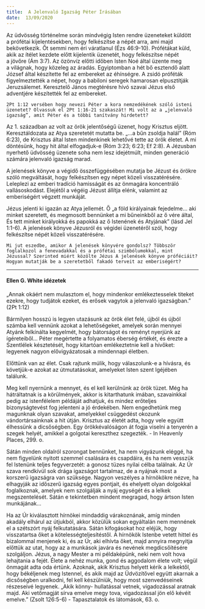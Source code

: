 ```yaml
---
title:  A Jelenvaló Igazság Péter Írásában
date:  13/09/2020
---
```


Az üdvösség történelme során mindvégig Isten rendre üzeneteket küldött a prófétai kijelentésekben, hogy felkészítse a népét arra, ami majd bekövetkezik. Őt semmi nem éri váratlanul (Ézs 46:9-10). Prófétákat küld, akik az ítélet kezdete előtt kijelentik üzenetét, hogy felkészítse népét a jövőre (Ám 3:7). Az özönvíz előtti időben Isten Noé által üzente meg a világnak, hogy közeleg az áradás. Egyiptomban a hét bő esztendő alatt József által készítette fel az embereket az éhínségre. A zsidó próféták figyelmeztették a népet, hogy a babiloni seregek hamarosan elpusztítják Jeruzsálemet. Keresztelő János megtérésre hívó szavai Jézus első adventjére készítették fel az embereket.

`2Pt 1:12 versében hogy nevezi Péter a kora nemzedékének szóló isteni üzenetet? Olvassuk el 2Pt 1:16-21 szakaszát! Mi volt az a „jelenvaló igazság”, amit Péter és a többi tanítvány hirdetett?`

Az 1. században az volt az örök jelentőségű üzenet, hogy Krisztus eljött. Keresztáldozata az Atya szeretetét mutatta be. „…a bűn zsoldja halál” (Róm 6:23), de Krisztus által Isten mindenkinek lehetővé tette az örök életet. A mi döntésünk, hogy hit által elfogadjuk-e (Róm 3:23; 6:23; Ef 2:8). A Jézusban nyerhető üdvösség üzenete soha nem lesz idejétmúlt, minden generáció számára jelenvaló igazság marad.

A jelenések könyve a végidő összefüggésében mutatja be Jézust és örökre szóló megváltását, hogy felkészítsen egy népet közeli visszatérésére. Leleplezi az emberi tradíció hamisságát és az önmagára koncentráló vallásoskodást. Elejétől a végéig Jézust állítja elénk, valamint az emberiségért végzett munkáját.

Jézus jelenti ki igazán az Atya jellemét. Ő „a föld királyainak fejedelme… aki minket szeretett, és megmosott bennünket a mi bűneinkből az ő vére által, És tett minket királyokká és papokká az ő Istenének és Atyjának” (lásd Jel 1:1-6). A jelenések könyve Jézusról és végidei üzenetéről szól, hogy felkészítse népét közeli visszatérésére.

`Mi jut eszedbe, amikor A jelenések könyvére gondolsz? Többször foglalkozol a fenevadakkal és a prófétai szimbólumokkal, mint Jézussal? Szerinted miért közölte Jézus A jelenések könyve próféciáit? Hogyan mutatják be a szeretetből fakadó terveit az emberiségért?`

---

#### Ellen G. White idézetek

„Annak okáért nem mulasztom el, hogy mindenkor emlékeztesselek titeket ezekre, hogy tudjátok ezeket, és erősek vagytok a jelenvaló igazságban.” (2Pt 1:12)

Bármilyen hosszú is legyen utazásunk az örök élet felé, újból és újból számba kell vennünk azokat a lehetőségeket, amelyek során mennyei Atyánk felkínálta kegyelmét, hogy bátorságot és reményt nyerjünk az ígéreteiből... Péter megértette a folyamatos éberség értékét, és érezte a Szentlélek késztetését, hogy kitartóan emlékeztetnie kell a hívőket: legyenek nagyon elővigyázatosak a mindennapi életben.

Előttünk van az élet. Csak rajtunk múlik, hogy válaszolunk-e a hívásra, és követjük-e azokat az útmutatásokat, amelyeket Isten szent Igéjében találunk.

Meg kell nyernünk a mennyet, és el kell kerülnünk az örök tüzet. Még ha hátráltatnak is a körülmények, akkor is kitarthatunk imában, szavainkkal pedig az istenfélelem példáját adhatjuk, és mindez erőteljes bizonyságtevést fog jelenteni a jó érdekében. Nem engedhetünk meg magunknak olyan szavakat, amelyekkel csüggedést okozunk vándortársainknak a hit útján. Krisztus az életét adta, hogy vele együtt élhessünk a dicsőségben. Egy örökkévalóságon át fogja viselni a tenyerén a szegek helyét, amikkel a golgotai kereszthez szegezték. - In Heavenly Places, 299. o.

Sátán minden oldalról szorongat bennünket, ha nem vigyázunk eléggé, ha nem figyelünk nyitott szemmel csalására és csapdáira, és ha nem vesszük fel Istenünk teljes fegyverzetét: a gonosz tüzes nyilai célba találnak. Az Úr szava rendkívül sok drága igazságot tartalmaz, de a nyájnak most a korszerű igazságra van szüksége. Nagyon veszélyes a hírnökökre nézve, ha elhagyják az időszerű igazság egyes pontjait, és ehelyett olyan dolgokkal foglalkoznak, amelyek nem szolgálják a nyáj egységét és a lelkek megszentelését. Sátán e tekintetben mindent megragad, hogy ártson Isten munkájának...

Ha az Úr kiválasztott hírnökei mindaddig várakoznának, amíg minden akadály elhárul az útjukból, akkor közülük sokan egyáltalán nem mennének el a szétszórt nyáj felkutatására. Sátán kifogásokat hoz eléjük, hogy visszatartsa őket a kötelességteljesítéstől. A hírnökök Istenbe vetett hittel és bizalommal menjenek ki, és az Úr, aki elhívta őket, majd annyira megnyitja előttük az utat, hogy az a munkások javára és nevének megdicsőítésére szolgáljon. Jézus, a nagy Mester a mi példaképünk, neki nem volt hova lehajtania a fejét. Élete a nehéz munka, gond és aggodalom élete volt; végül önmagát adta oda értünk. Azoknak, akik Krisztus helyett kérik a lelkektől, hogy békéljenek meg Istennel, és akik majd az Üdvözítővel együtt akarnak a dicsőségben uralkodni, fel kell készülniük, hogy most szenvedéseinek részeseivé legyenek. „Akik könny- hullatással vetnek, vigadozással aratnak majd. Aki vetőmagját sírva emelve megy tova, vigadozással jön elő kévéit emelve.” (Zsolt 126:5-6) - Tapasztalatok és látomások, 63. o.